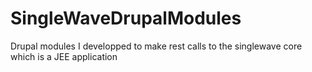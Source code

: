 # SingleWaveDrupalModules
Drupal modules I developped to make rest calls to the singlewave core which is a JEE application
